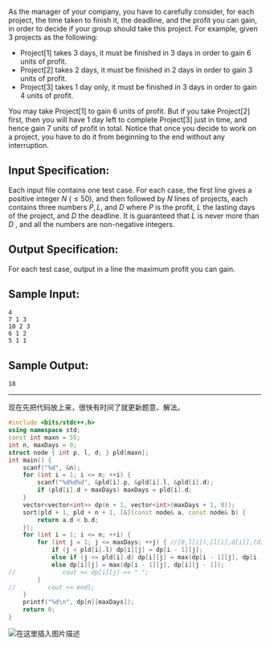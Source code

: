 As the manager of your company, you have to carefully consider, for each project, the time taken to finish it, the deadline, and the profit you can gain, in order to decide if your group should take this project. For example, given 3 projects as the following:

-  Project[1] takes 3 days, it must be finished in 3 days in order to gain 6 units of profit.
-  Project[2] takes 2 days, it must be finished in 2 days in order to gain 3 units of profit.
-  Project[3] takes 1 day only, it must be finished in 3 days in order to gain 4 units of profit.

You may take Project[1] to gain 6 units of profit. But if you take Project[2] first, then you will have 1 day left to complete Project[3] just in time, and hence gain 7 units of profit in total. Notice that once you decide to work on a project, you have to do it from beginning to the end without any interruption.
## Input Specification:  
Each input file contains one test case. For each case, the first line gives a positive integer $N$ ($≤50$), and then followed by $N$ lines of projects, each contains three numbers $P, L$, and $D$ where $P$ is the profit, $L$ the lasting days of the project, and $D$ the deadline. It is guaranteed that $L$ is never more than $D$ , and all the numbers are non-negative integers.
## Output Specification:

For each test case, output in a line the maximum profit you can gain.

## Sample Input:

```clike
4
7 1 3
10 2 3
6 1 2
5 1 1
```

## Sample Output:

```clike
18
```



---
现在先把代码放上来，很快有时间了就更新题意、解法。
```cpp
#include <bits/stdc++.h>
using namespace std;
const int maxn = 55;
int n, maxDays = 0;
struct node { int p, l, d; } pld[maxn];
int main() {
    scanf("%d", &n);
    for (int i = 1; i <= n; ++i) {
        scanf("%d%d%d", &pld[i].p, &pld[i].l, &pld[i].d);
        if (pld[i].d > maxDays) maxDays = pld[i].d;
    }
    vector<vector<int>> dp(n + 1, vector<int>(maxDays + 1, 0));
    sort(pld + 1, pld + n + 1, [&](const node& a, const node& b) {
        return a.d < b.d;
    }); 
    for (int i = 1; i <= n; ++i) {
        for (int j = 1; j <= maxDays; ++j) { //[0,l[i]),[l[i],d[i]],(d[i],maxDays)
            if (j < pld[i].l) dp[i][j] = dp[i - 1][j];
            else if (j <= pld[i].d) dp[i][j] = max(dp[i - 1][j], dp[i - 1][j - pld[i].l] + pld[i].p);
            else dp[i][j] = max(dp[i - 1][j], dp[i][j - 1]);
//             cout << dp[i][j] << " ";
        }
//         cout << endl;
    }
    printf("%d\n", dp[n][maxDays]);
    return 0;
}
```
![在这里插入图片描述](https://img-blog.csdnimg.cn/20210522190217753.png?x-oss-process=image/watermark,type_ZmFuZ3poZW5naGVpdGk,shadow_10,text_aHR0cHM6Ly9ibG9nLmNzZG4ubmV0L215UmVhbGl6YXRpb24=,size_16,color_FFFFFF,t_70)

